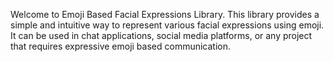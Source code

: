 Welcome to Emoji Based Facial Expressions Library. This library provides a simple and intuitive way to represent various facial expressions using emoji. It can be used in chat applications, social media platforms, or any project that requires expressive emoji based communication.

